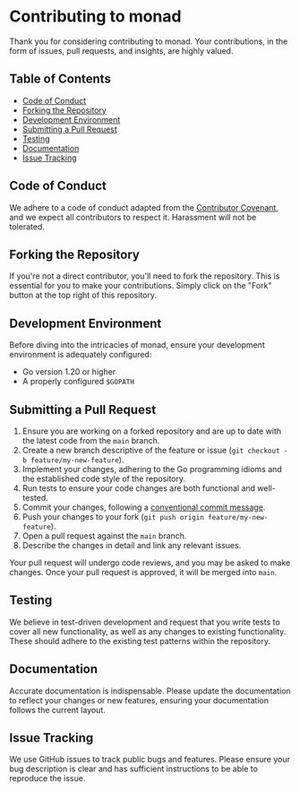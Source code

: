 # Contributing to monad

Thank you for considering contributing to monad. Your contributions, in the form
of issues, pull requests, and insights, are highly valued.

## Table of Contents

- [Code of Conduct](#code-of-conduct)
- [Forking the Repository](#forking-the-repository)
- [Development Environment](#development-environment)
- [Submitting a Pull Request](#submitting-a-pull-request)
- [Testing](#testing)
- [Documentation](#documentation)
- [Issue Tracking](#issue-tracking)

## Code of Conduct

We adhere to a code of conduct adapted from the
[Contributor Covenant](https://www.contributor-covenant.org/version/2/0/code_of_conduct/),
and we expect all contributors to respect it. Harassment will not be tolerated.

## Forking the Repository

If you're not a direct contributor, you'll need to fork the repository. This is
essential for you to make your contributions. Simply click on the "Fork" button
at the top right of this repository.

## Development Environment

Before diving into the intricacies of monad, ensure your development environment
is adequately configured:

- Go version 1.20 or higher
- A properly configured `$GOPATH`

## Submitting a Pull Request

1. Ensure you are working on a forked repository and are up to date with the
   latest code from the `main` branch.
2. Create a new branch descriptive of the feature or issue
   (`git checkout -b feature/my-new-feature`).
3. Implement your changes, adhering to the Go programming idioms and the
   established code style of the repository.
4. Run tests to ensure your code changes are both functional and well-tested.
5. Commit your changes, following a
   [conventional commit message](https://www.conventionalcommits.org/en/v1.0.0/).
6. Push your changes to your fork (`git push origin feature/my-new-feature`).
7. Open a pull request against the `main` branch.
8. Describe the changes in detail and link any relevant issues.

Your pull request will undergo code reviews, and you may be asked to make
changes. Once your pull request is approved, it will be merged into `main`.

## Testing

We believe in test-driven development and request that you write tests to cover
all new functionality, as well as any changes to existing functionality. These
should adhere to the existing test patterns within the repository.

## Documentation

Accurate documentation is indispensable. Please update the documentation to
reflect your changes or new features, ensuring your documentation follows the
current layout.

## Issue Tracking

We use GitHub issues to track public bugs and features. Please ensure your bug
description is clear and has sufficient instructions to be able to reproduce the
issue.
